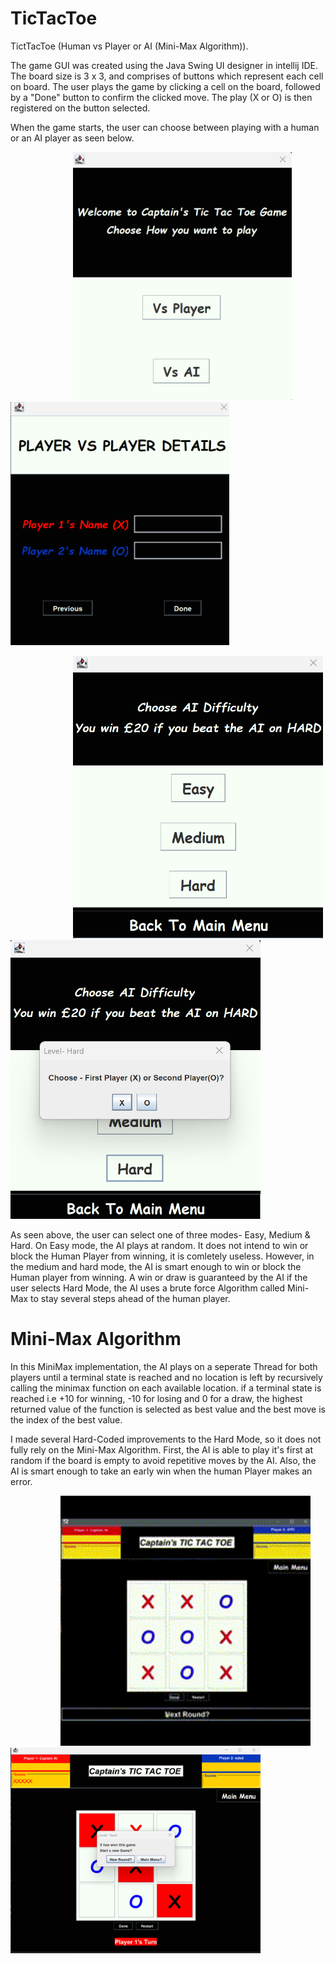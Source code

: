 # TicTacToe
TictTacToe (Human vs Player or AI (Mini-Max Algorithm)).

The game GUI was created using the Java Swing UI designer in intellij IDE. The board size is 3 x 3, and comprises of buttons which represent each cell on board. The user plays the game by clicking a cell on the board, followed by a "Done" button to confirm the clicked move. The play (X or O) is then registered on the button selected. 

When the game starts, the user can choose between playing with a human or an AI player as seen below. 

<p>
 <img src="src/main/java/com/captainnigeria/tictactoe/Game Snapshots/GameMenu.png" hspace=100 style="width:350px ; height:300x">
 <img src="src/main/java/com/captainnigeria/tictactoe/Game Snapshots/playerMenu.png" style="width:350px ; height:300x; vspace: 50px">
</p>


<p>
<img src="src/main/java/com/captainnigeria/tictactoe/Game Snapshots/AIMenu1.png" hspace=100 style=" width:400px ; height:350x">
<img src="src/main/java/com/captainnigeria/tictactoe/Game Snapshots/AIMenu2.png" style="width:400px ; height:300x">
</p>


As seen above, the user can select one of three modes- Easy, Medium & Hard. On Easy mode, the AI plays at random. It does not intend to win or block the Human Player from winning, it is comletely useless. However, in the medium and hard mode, the AI is smart enough to win or block the Human player from winning. A win or draw is guaranteed by the AI if the user selects Hard Mode, the AI uses a brute force Algorithm called Mini-Max to stay several steps ahead of the human player. 

# Mini-Max Algorithm 

In this MiniMax implementation, the AI plays on a seperate Thread for both players until a terminal state is reached and no location is left by recursively calling the minimax function on each available location. if a terminal state is reached i.e  +10 for winning, -10 for losing and 0 for a draw, the highest returned value of the function is selected as best value and the best move is the index of the best value. 

I made several Hard-Coded improvements to the Hard Mode, so it does not fully rely on the Mini-Max Algorithm. First, the AI is able to play it's first at random if the board is empty to avoid repetitive moves by the AI. Also, the AI is smart enough to take an early win when the human Player makes an error. 

<p>
<img src="src/main/java/com/captainnigeria/tictactoe/Game Snapshots/Untitled video - Made with Clipchamp.gif" hspace=80 style=" width:400px ; height:300x">
<img src="src/main/java/com/captainnigeria/tictactoe/Game Snapshots/AIWins.png" style="width:400px ; height:500x">
</p>




